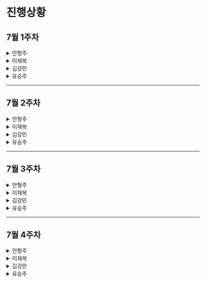 # 진행상황

## 7월 1주차
<details>
    <summary>안형주</summary>

    - 여기에
    - 작성
</details>
<details>
    <summary>이재복</summary>

    - 여기에
    - 작성
</details>
<details>
    <summary>김강민</summary>

    - 여기에
    - 작성
</details>
<details>
    <summary>유승주</summary>

    - 여기에
    - 작성
</details>

------------------------------------------------------

## 7월 2주차
<details>
    <summary>안형주</summary>

    - 여기에
    - 작성
</details>
<details>
    <summary>이재복</summary>

    - 여기에
    - 작성
</details>
<details>
    <summary>김강민</summary>

    - 여기에
    - 작성
</details>
<details>
    <summary>유승주</summary>

    - 여기에
    - 작성
</details>

------------------------------------------------------

## 7월 3주차
<details>
    <summary>안형주</summary>

    - 여기에
    - 작성
</details>
<details>
    <summary>이재복</summary>

    - 여기에
    - 작성
</details>
<details>
    <summary>김강민</summary>

    - 여기에
    - 작성
</details>
<details>
    <summary>유승주</summary>

    - 여기에
    - 작성
</details>

------------------------------------------------------

## 7월 4주차
<details>
    <summary>안형주</summary>

    - member, admin controller 프론트 테스트 작업 진행중(30%)
    - 작성
</details>
<details>
    <summary>이재복</summary>

    - 여기에
    - 작성
</details>
<details>
    <summary>김강민</summary>

    - 여기에
    - 작성
</details>
<details>
    <summary>유승주</summary>

    - 여기에
    - 작성
</details>
